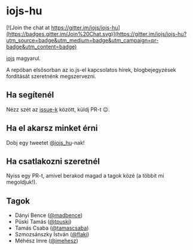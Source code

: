 # iojs-hu

[![Join the chat at https://gitter.im/iojs/iojs-hu](https://badges.gitter.im/Join%20Chat.svg)](https://gitter.im/iojs/iojs-hu?utm_source=badge&utm_medium=badge&utm_campaign=pr-badge&utm_content=badge)

[iojs](https://iojs.org) magyarul.

A repóban elsősorban az io.js-el kapcsolatos hírek,
blogbejegyzések fordítását szeretnénk megszervezni.

## Ha segítenél

Nézz szét az [issue-k](https://github.com/iojs/iojs-hu/issues) között, küldj PR-t :wink:.

## Ha el akarsz minket érni

Dobj egy tweetet [@iojs_hu](https://twitter.com/iojs_hu)-nak!

## Ha csatlakozni szeretnél

Nyiss egy PR-t, amivel berakod magad a tagok közé (a többit mi megoldjuk!).

## Tagok

- Dányi Bence ([@madbence](https://github.com/madbence))
- Püski Tamás ([@tpuski](https://github.com/bling5630))
- Tamás Csaba ([@tamascsaba](https://github.com/tamascsaba))
- Szmozsánszky István ([@flaki](https://github.com/flaki))
- Méhész Imre ([@imehesz](https://github.com/imehesz))
